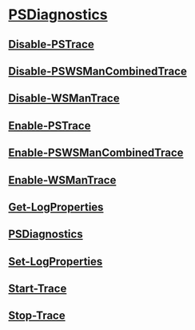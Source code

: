 #  [PSDiagnostics](PSDiagnostics.md)
##  [Disable-PSTrace](disable-pstrace.md)
##  [Disable-PSWSManCombinedTrace](disable-pswsmancombinedtrace.md)
##  [Disable-WSManTrace](disable-wsmantrace.md)
##  [Enable-PSTrace](enable-pstrace.md)
##  [Enable-PSWSManCombinedTrace](enable-pswsmancombinedtrace.md)
##  [Enable-WSManTrace](enable-wsmantrace.md)
##  [Get-LogProperties](get-logproperties.md)
##  [PSDiagnostics](psdiagnostics.md)
##  [Set-LogProperties](set-logproperties.md)
##  [Start-Trace](start-trace.md)
##  [Stop-Trace](stop-trace.md)

